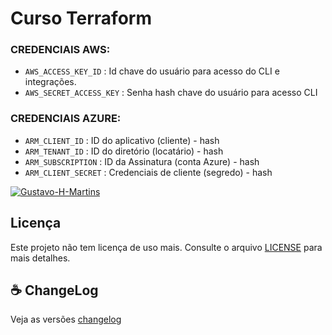 # Curso Terraform

### CREDENCIAIS AWS:
- `AWS_ACCESS_KEY_ID` : Id chave do usuário para acesso do CLI e integrações.
- `AWS_SECRET_ACCESS_KEY` : Senha hash chave do usuário para acesso CLI

### CREDENCIAIS AZURE:
- `ARM_CLIENT_ID` : ID do aplicativo (cliente) - hash
- `ARM_TENANT_ID` : ID do diretório (locatário) - hash
- `ARM_SUBSCRIPTION` : ID da Assinatura (conta Azure) - hash
- `ARM_CLIENT_SECRET` : Credenciais de cliente (segredo) - hash

[![Gustavo-H-Martins](https://github-readme-stats.vercel.app/api?username=Gustavo-H-Martins&show_icons=true&theme=radical)](https://github.com/Gustavo-H-Martins)
## Licença
Este projeto não tem licença de uso mais. Consulte o arquivo [LICENSE](./licence) para mais detalhes.
## ☕ ChangeLog

Veja as versões [changelog](./changelog.md)